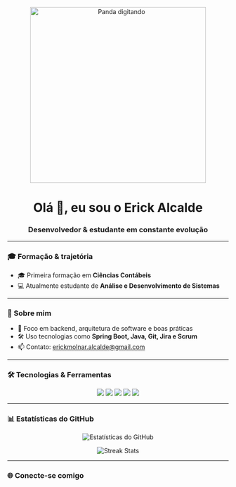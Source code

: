 <!-- GIF no topo -->
<p align="center">
  <img src="https://media.tenor.com/NJZJqkKPxb0AAAAd/typing-panda.gif" width="400" alt="Panda digitando" />
</p>

<h1 align="center">Olá 👋, eu sou o Erick Alcalde</h1>
<h3 align="center">Desenvolvedor & estudante em constante evolução</h3>

---

### 🎓 Formação & trajetória
- 🎓 Primeira formação em **Ciências Contábeis**  
- 💻 Atualmente estudante de **Análise e Desenvolvimento de Sistemas**  

---

### 🚀 Sobre mim
- 🌱 Foco em backend, arquitetura de software e boas práticas  
- 🛠 Uso tecnologias como **Spring Boot, Java, Git, Jira e Scrum**  
- 📫 Contato: [erickmolnar.alcalde@gmail.com](mailto:erickmolnar.alcalde@gmail.com)  

---

### 🛠 Tecnologias & Ferramentas

<p align="center">
  <img src="https://img.shields.io/badge/Java-ED8B00?style=for-the-badge&logo=openjdk&logoColor=white"/>
  <img src="https://img.shields.io/badge/SpringBoot-6DB33F?style=for-the-badge&logo=springboot&logoColor=white"/>
  <img src="https://img.shields.io/badge/Git-F05032?style=for-the-badge&logo=git&logoColor=white"/>
  <img src="https://img.shields.io/badge/Jira-0052CC?style=for-the-badge&logo=jira&logoColor=white"/>
  <img src="https://img.shields.io/badge/Scrum-2496ED?style=for-the-badge&logo=Scrum&logoColor=white"/>
</p>

---

### 📊 Estatísticas do GitHub

<p align="center">
  <img src="https://github-readme-stats.vercel.app/api?username=SEUUSUARIO&show_icons=true&theme=tokyonight" alt="Estatísticas do GitHub" />
</p>

<p align="center">
  <img src="https://github-readme-streak-stats.herokuapp.com/?user=SEUUSUARIO&theme=tokyonight" alt="Streak Stats" />
</p>

---

### 🌐 Conecte-se comigo

<p
